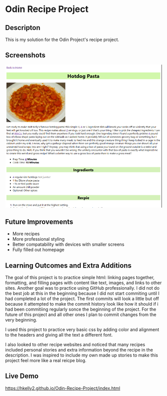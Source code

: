 # Odin Recipe Project

## Descripton
This is my solution for the Odin Project's recipe project.

## Screenshots
![Screenshot](/media/Screenshot%20(797).png "Screenshot")

## Future Improvements
- More recipes
- More professional styling
- Better compatability with devices with smaller screens
- Fully filled out homepage

## Learning Outcomes and Extra Additions
The goal of this project is to practice simple html: linking pages together, formatting, and filling pages with content like text, images, and links to other sites. Another goal was to practice using GitHub professionally. I did not do the best job at this in the beginning because I did not start commiting until I had completed a lot of the project. The first commits will look a little but off because it attempted to make the commit history look like how it should if i had been commitiing regularly sonce the beginning of the project. For the future of this project and all other ones I plan to commit changes from the very beginning.

I used this project to practice very basic css by adding color and alignment to the headers and giving all the text a different font.

I also looked to other recipe websites and noticed that many recipes included personal stories and extra information beyond the recipe in the description. I was inspired to include my own made up stories to make this project feel more like a real reicpe blog.
## Live Demo
https://hkelly2.github.io/Odin-Recipe-Project/index.html
